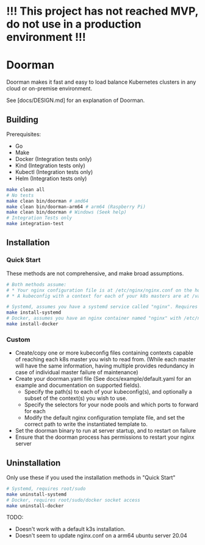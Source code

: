 # !!! This project has not reached MVP, do not use in a production environment !!!

# Doorman

Doorman makes it fast and easy to load balance Kubernetes clusters in any cloud or on-premise environment.

See [docs/DESIGN.md] for an explanation of Doorman.

## Building

Prerequisites:
* Go
* Make
* Docker (Integration tests only)
* Kind (Integration tests only)
* Kubectl (Integration tests only)
* Helm (Integration tests only)

```bash
make clean all
# No tests
make clean bin/doorman # amd64
make clean bin/doorman-arm64 # arm64 (Raspberry Pi)
make clean bin/doorman # Windows (Seek help)
# Integration Tests only
make integration-test
```

## Installation

### Quick Start

These methods are not comprehensive, and make broad assumptions.

```bash
# Both methods assume:
# * Your nginx configuration file is at /etc/nginx/nginx.conf on the host
# * A kubeconfig with a context for each of your k8s masters are at /var/www/.kube/config

# Systemd, assumes you have a systemd service called "nginx". Requires root/sudo
make install-systemd
# Docker, assumes you have an nginx container named "nginx" with /etc/nginx mounted. Require root/sudo/docker socket access
make install-docker
```

### Custom

* Create/copy one or more kubeconfig files containing contexts capable of reaching each k8s master you wish to read from. (While each master will have the same information, having multiple provides redundancy in case of individual master failure of maintenance)
* Create your doorman.yaml file (See docs/example/default.yaml for an example and documentation on supported fields).
    * Specify the path(s) to each of your kubeconfig(s), and optionally a subset of the context(s) you wish to use.
    * Specify the selectors for your node pools and which ports to forward for each
    * Modify the default nginx configuration template file, and set the correct path to write the instantiated template to.
* Set the doorman binary to run at server startup, and to restart on failure
* Ensure that the doorman process has permissions to restart your nginx server

## Uninstallation

Only use these if you used the installation methods in "Quick Start"

```bash
# Systemd, requires root/sudo
make uninstall-systemd
# Docker, requires root/sudo/docker socket access
make uninstall-docker
```


TODO:
* Doesn't work with a default k3s installation.
* Doesn't seem to update nginx.conf on a arm64 ubuntu server 20.04
